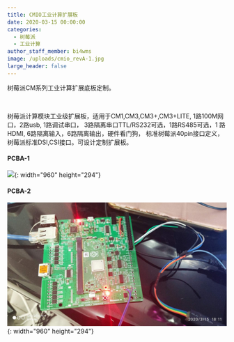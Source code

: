 ```yaml
---
title: CMIO工业计算扩展板
date: 2020-03-15 00:00:00
categories:
  - 树莓派
  - 工业计算
author_staff_member: bi4wms
image: /uploads/cmio_revA-1.jpg
large_header: false
---
```


树莓派CM系列工业计算扩展底板定制。

&nbsp;

树莓派计算模块工业级扩展板，适用于CM1,CM3,CM3+,CM3+LITE, 1路100M网口，2路usb, 1路调试串口，
3路隔离串口TTL/RS232可选，1路RS485可选，1 路HDMI, 6路隔离输入，6路隔离输出，硬件看门狗，
标准树莓派40pin接口定义，树莓派标准DSI,CSI接口。可设计定制扩展板。

#### PCBA-1
![](/uploads/cmio_reva.jpg){: width="960" height="294"}

#### PCBA-2

![](/uploads/cmio_revA-1.jpg){: width="960" height="294"}


